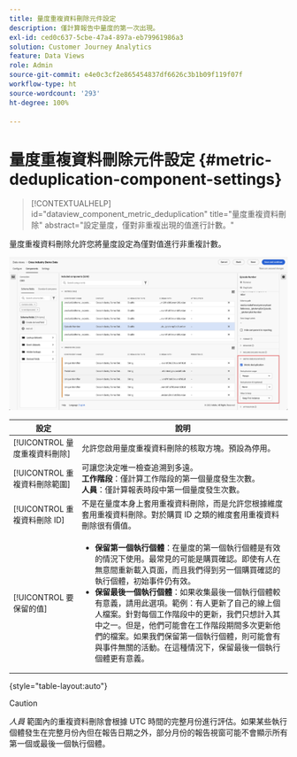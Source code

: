 ```yaml
---
title: 量度重複資料刪除元件設定
description: 僅計算報告中量度的第一次出現。
exl-id: ced0c637-5cbe-47a4-897a-eb79961986a3
solution: Customer Journey Analytics
feature: Data Views
role: Admin
source-git-commit: e4e0c3cf2e865454837df6626c3b1b09f119f07f
workflow-type: ht
source-wordcount: '293'
ht-degree: 100%

---
```


# 量度重複資料刪除元件設定 {#metric-deduplication-component-settings}

<!-- markdownlint-disable MD034 -->

>[!CONTEXTUALHELP]
>id="dataview_component_metric_deduplication"
>title="量度重複資料刪除"
>abstract="設定量度，僅對非重複出現的值進行計數。"

<!-- markdownlint-enable MD034 -->


量度重複資料刪除允許您將量度設定為僅對值進行非重複計數。

![量度重複資料刪除](../assets/metric-deduplication.png)

| 設定 | 說明 |
| --- | --- |
| [!UICONTROL 量度重複資料刪除] | 允許您啟用量度重複資料刪除的核取方塊。預設為停用。 |
| [!UICONTROL 重複資料刪除範圍] | 可讓您決定唯一檢查追溯到多遠。<br>**工作階段**：僅計算工作階段的第一個量度發生次數。<br>**人員**：僅計算報表時段中第一個量度發生次數。 |
| [!UICONTROL 重複資料刪除 ID] | 不是在量度本身上套用重複資料刪除，而是允許您根據維度套用重複資料刪除。對於購買 ID 之類的維度套用重複資料刪除很有價值。 |
| [!UICONTROL 要保留的值] | <ul><li>**保留第一個執行個體**：在量度的第一個執行個體是有效的情況下使用。最常見的可能是購買確認。即使有人在無意間重新載入頁面，而且我們得到另一個購買確認的執行個體，初始事件仍有效。</li><li>**保留最後一個執行個體**：如果收集最後一個執行個體較有意義，請用此選項。範例：有人更新了自己的線上個人檔案。針對每個工作階段中的更新，我們只想計入其中之一。但是，他們可能會在工作階段期間多次更新他們的檔案。如果我們保留第一個執行個體，則可能會有與事件無關的活動。在這種情況下，保留最後一個執行個體更有意義。</li></ul> |

{style="table-layout:auto"}

>[!CAUTION]
>
>_人員_ 範圍內的重複資料刪除會根據 UTC 時間的完整月份進行評估。如果某些執行個體發生在完整月份內但在報告日期之外，部分月份的報告視窗可能不會顯示所有第一個或最後一個執行個體。
